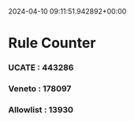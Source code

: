 2024-04-10 09:11:51.942892+00:00
# Rule Counter 
 ### UCATE : 443286

 ### Veneto : 178097

 ### Allowlist : 13930